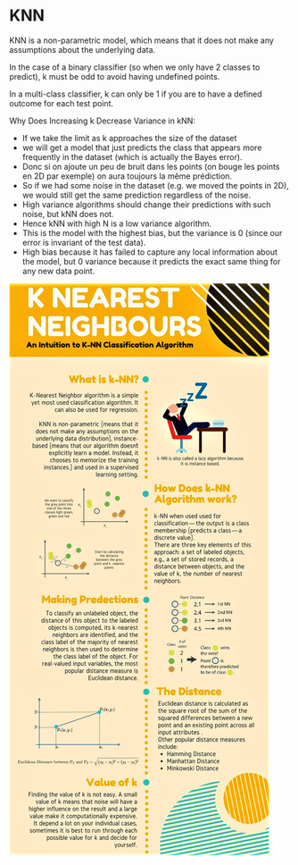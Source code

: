 # KNN

KNN is a non-parametric model, which means that it does not make any assumptions about the underlying data.

In the case of a binary classifier (so when we only have 2 classes to predict), k must be odd to avoid having undefined points.

In a multi-class classifier, k can only be 1 if you are to have a defined outcome for each test point.

Why Does Increasing k Decrease Variance in kNN:

- If we take the limit as k approaches the size of the dataset
- we will get a model that just predicts the class that appears more frequently in the dataset (which is actually the Bayes error).
- Donc si on ajoute un peu de bruit dans les points (on bouge les points en 2D par exemple) on aura toujours la même prédiction.
- So if we had some noise in the dataset (e.g. we moved the points in 2D), we would still get the same prediction regardless of the noise.
- High variance algorithms should change their predictions with such noise, but kNN does not.
- Hence kNN with high N is a low variance algorithm.
- This is the model with the highest bias, but the variance is 0 (since our error is invariant of the test data).
- High bias because it has failed to capture any local information about the model, but 0 variance because it predicts the exact same thing for any new data point.

![](./K%20Nearest%20Neighbour.jpg)
